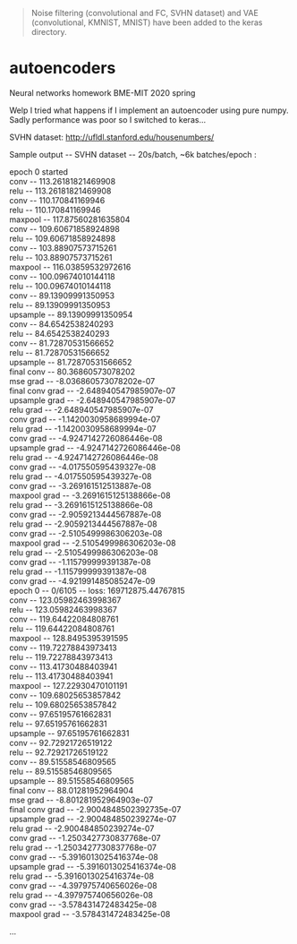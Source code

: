 > Noise filtering (convolutional and FC, SVHN dataset) and VAE (convolutional, KMNIST, MNIST) have been added to the keras directory.

# autoencoders
Neural networks homework BME-MIT 2020 spring

Welp I tried what happens if I implement an autoencoder using pure numpy. Sadly performance was poor so I switched to keras...

SVHN dataset: http://ufldl.stanford.edu/housenumbers/

Sample output -- SVHN dataset -- 20s/batch, ~6k batches/epoch :

epoch 0 started\
conv -- 113.26181821469908\
relu -- 113.26181821469908\
conv -- 110.170841169946\
relu -- 110.170841169946\
maxpool -- 117.87560281635804\
conv -- 109.60671858924898\
relu -- 109.60671858924898\
conv -- 103.88907573715261\
relu -- 103.88907573715261\
maxpool -- 116.03859532972616\
conv -- 100.09674010144118\
relu -- 100.09674010144118\
conv -- 89.13909991350953\
relu -- 89.13909991350953\
upsample -- 89.13909991350954\
conv -- 84.6542538240293\
relu -- 84.6542538240293\
conv -- 81.72870531566652\
relu -- 81.72870531566652\
upsample -- 81.72870531566652\
final conv -- 80.36860573078202\
mse grad  -- -8.036860573078202e-07\
final conv grad  -- -2.648940547985907e-07\
upsample grad  -- -2.648940547985907e-07\
relu grad  -- -2.648940547985907e-07\
conv grad  -- -1.1420030958689994e-07\
relu grad  -- -1.1420030958689994e-07\
conv grad  -- -4.9247142726086446e-08\
upsample grad  -- -4.9247142726086446e-08\
relu grad  -- -4.9247142726086446e-08\
conv grad  -- -4.017550595439327e-08\
relu grad  -- -4.017550595439327e-08\
conv grad  -- -3.269161512513887e-08\
maxpool grad  -- -3.2691615125138866e-08\
relu grad  -- -3.2691615125138866e-08\
conv grad  -- -2.9059213444567887e-08\
relu grad  -- -2.9059213444567887e-08\
conv grad  -- -2.5105499986306203e-08\
maxpool grad  -- -2.5105499986306203e-08\
relu grad  -- -2.5105499986306203e-08\
conv grad  -- -1.115799999391387e-08\
relu grad  -- -1.115799999391387e-08\
conv grad  -- -4.921991485085247e-09\
epoch 0 -- 0/6105 -- loss: 169712875.44767815\
conv -- 123.05982463998367\
relu -- 123.05982463998367\
conv -- 119.64422084808761\
relu -- 119.64422084808761\
maxpool -- 128.8495395391595\
conv -- 119.72278843973413\
relu -- 119.72278843973413\
conv -- 113.41730488403941\
relu -- 113.41730488403941\
maxpool -- 127.22930470101191\
conv -- 109.68025653857842\
relu -- 109.68025653857842\
conv -- 97.65195761662831\
relu -- 97.65195761662831\
upsample -- 97.65195761662831\
conv -- 92.72921726519122\
relu -- 92.72921726519122\
conv -- 89.51558546809565\
relu -- 89.51558546809565\
upsample -- 89.51558546809565\
final conv -- 88.01281952964904\
mse grad  -- -8.801281952964903e-07\
final conv grad  -- -2.9004848502392735e-07\
upsample grad  -- -2.900484850239274e-07\
relu grad  -- -2.900484850239274e-07\
conv grad  -- -1.2503427730837768e-07\
relu grad  -- -1.2503427730837768e-07\
conv grad  -- -5.3916013025416374e-08\
upsample grad  -- -5.3916013025416374e-08\
relu grad  -- -5.3916013025416374e-08\
conv grad  -- -4.397975740656026e-08\
relu grad  -- -4.397975740656026e-08\
conv grad  -- -3.578431472483425e-08\
maxpool grad  -- -3.578431472483425e-08

...
